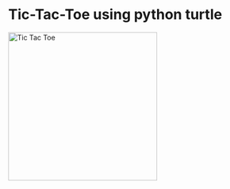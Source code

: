 # Tic-Tac-Toe using python turtle
<img src="https://github.com/saraelshaer/Tic-Tac-Toe/blob/main/tic%20_tac_toe1.png" alt="Tic Tac Toe" width="300" height="auto">

